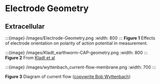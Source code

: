 # Electrode Geometry

## Extracellular 

:::{image} /images/Electrode-Geometry.png
:width: 800
:::
**Figure 1** Effects of electrode orientation on polarity of action potential in measurement.

:::{image} /images/Kladt_earthworm-CAP-geometry.png
:width: 800
:::
**Figure 2** From [Kladt et al](http://www.ncbi.nlm.nih.gov/pmc/articles/pmc3597421/)

:::{image} /images/wyttenbach_current-flow-membrane.png
:width: 700
:::

**Figure 3** Diagram of current flow ([copywrite Bob Wyttenbach](https://drive.google.com/file/d/10DTmijCyiAT_aMKha1qxfjJJ-GezH740/view?usp=sharing))
